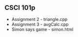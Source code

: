 CSCI 101p
----

* Assignment 2 - triangle.cpp
* Assignment 3 - avgCalc.cpp
* Simon says game - simon.html